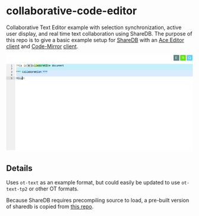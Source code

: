 # collaborative-code-editor

Collaborative Text Editor example with selection synchronization, active user display, and real time text collaboration using ShareDB. The purpose of this repo is to give a basic example setup for [ShareDB](https://github.com/share/sharedb) with an [Ace Editor](https://github.com/ajaxorg/ace) [client](/clients/ace-editor.html) and [Code-Mirror](https://codemirror.net/) [client](/clients/code-mirror.html).

![Editor Example](/docs/example-image.png)

## Details

Uses `ot-text` as an example format, but could easily be updated to use `ot-text-tp2` or other OT formats.

Because ShareDB requires precompiling source to load, a pre-built version of sharedb is copied from [this repo](https://github.com/gkjohnson/sharedb-builds).
